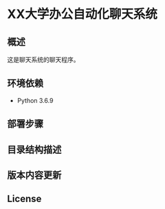 
# XX大学办公自动化聊天系统

## 概述

这是聊天系统的聊天程序。

## 环境依赖

- Python 3.6.9

## 部署步骤

## 目录结构描述

## 版本内容更新

## License